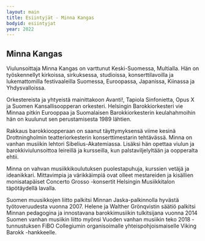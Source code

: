 ```yaml
---
layout: main
title: Esiintyjät - Minna Kangas
bodyid: esiintyjat
year: 2022
---
```


## Minna Kangas

Viulunsoittaja Minna Kangas on varttunut Keski-Suomessa, Multialla. Hän on työskennellyt kirkoissa, sirkuksessa, studioissa, konserttilavoilla ja lukemattomilla festivaaleilla Suomessa, Euroopassa, Japanissa, Kiinassa ja Yhdysvalloissa.

Orkestereista ja yhtyeistä mainittakoon Avanti!, Tapiola Sinfonietta, Opus X ja Suomen Kansallisoopperan orkesteri. Helsingin Barokkiorkesteri vie Minnaa pitkin Eurooppaa ja Suomalaisen Barokkiorkesterin keulahahmoihin hän on kuulunut sen perustamisesta 1989 lähtien.

Rakkaus barokkioopperaan on saanut täyttymyksensä viime kesinä Drottningholmin teatteriorkesterin konserttimestarin tehtävässä. Minna on vanhan musiikin lehtori Sibelius-Akatemiassa. Lisäksi hän opettaa viulun ja barokkiviulunsoittoa leireillä ja kursseilla, kun palstaviljelyltään ja oopperalta ehtii.

Minna on vahvan musiikkikoulutuksen puolestapuhuja, kurssien vetäjä ja ideanikkari. Mittavimpia ja värikkäimpiä ovat olleet mestareiden ja kisällien
monisatapäiset Concerto Grosso -konsertit Helsingin Musiikkitalon täpötäydellä lavalla.

Suomen muusikkojen liitto palkitsi Minnan Jaska-palkinnolla hyvästä työtoveruudesta vuonna 2007. Helene ja Walther Grönqvistin säätiö palkitsi Minnan pedagogina ja innostavana barokkimusiikin tulkitsijana vuonna 2014 Suomen vanhan musiikin liitto myönsi Vuoden vanhan musiikin teko 2018 -tunnustuksen FiBO Collegiumin organisoimalle yhteispohjoismaiselle Viking Barokk -hankkeelle.
